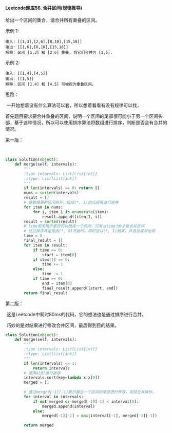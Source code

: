 #### Leetcode题库56. 合并区间(规律推导)

给出一个区间的集合，请合并所有重叠的区间。

示例 1:

```
输入: [[1,3],[2,6],[8,10],[15,18]]
输出: [[1,6],[8,10],[15,18]]
解释: 区间 [1,3] 和 [2,6] 重叠, 将它们合并为 [1,6].
```


示例 2:

```
输入: [[1,4],[4,5]]
输出: [[1,5]]
解释: 区间 [1,4] 和 [4,5] 可被视为重叠区间。
```

思路：

​	一开始想着没有什么算法可以套，所以想着看看有没有规律可以找，

​	首先题目要求要合并重叠的区间，说明一个区间的尾部很可能小于另一个区间头部，基于这种情况，所以可以使用排序算法将数组进行排序，判断是否会有合并的情况。

第一版：

​	

```python
class Solution(object):
    def merge(self, intervals):
        """
        :type intervals: List[List[int]]
        :rtype: List[List[int]]
        """
        if len(intervals) == 0: return []
        nums = sorted(intervals)
        result = []
        # 将数组里的区间拆开，组成(*, 1)的元组再进行排序
        for item in nums:
            for i, item_1 in enumerate(item):
                result.append((item_1, i))
        result = sorted(result)
        # time用来指示是否可以组成一个区间，只有当time为0才能合并区间
        # 经过排序肯定是由(*, 0)开始的，同时会以(*, 1)结束，并且会成对出现
        time = 0
        final_result = []
        for item in result:
            if time == 0:
                start = item[0]
            if item[1] == 0:
                time += 1
            else:
                time -= 1
            if time == 0:
                end = item[0]
                final_result.append([start, end])
        return final_result
```

第二版：

​	这是Leetcode中耗时80ms的代码，它的想法也是通过排序进行合并。

​	巧妙的是对结果进行修改合并区间，最后得到目的结果。

```python
class Solution(object):
    def merge(self, intervals):
        """
        :type intervals: List[List[int]]
        :rtype: List[List[int]]
        """
        if len(intervals) <= 1:
            return intervals
        # 使用x[0]进行排序
        intervals.sort(key=lambda x:x[0])
        merged = []
        
    	# 通过merged[-1][-1]表示最后一个区间的尾部进行修改，完成合并操作。
        for interval in intervals:
            if not merged or merged[-1][-1] < interval[0]:
                merged.append(interval)
            else:
                merged[-1][-1] = max(interval[-1], merged[-1][-1])
                
        return merged
```







